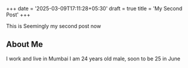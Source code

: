 +++
date = '2025-03-09T17:11:28+05:30'
draft = true
title = 'My Second Post'
+++

This is Seemingly my second post now

## About Me

I work and live in Mumbai
I am 24 years old male, soon to be 25 in June
